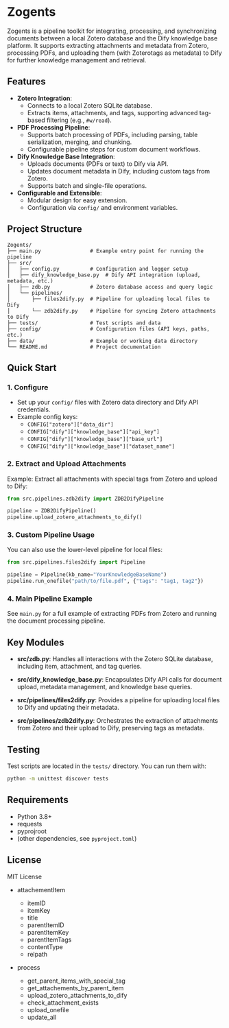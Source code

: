 # Zogents

Zogents is a pipeline toolkit for integrating, processing, and synchronizing documents between a local Zotero database and the Dify knowledge base platform. It supports extracting attachments and metadata from Zotero, processing PDFs, and uploading them (with Zoterotags as metadata) to Dify for further knowledge management and retrieval.

## Features

- **Zotero Integration**:
  - Connects to a local Zotero SQLite database.
  - Extracts items, attachments, and tags, supporting advanced tag-based filtering (e.g., `#w/read`).
- **PDF Processing Pipeline**:
  - Supports batch processing of PDFs, including parsing, table serialization, merging, and chunking.
  - Configurable pipeline steps for custom document workflows.
- **Dify Knowledge Base Integration**:
  - Uploads documents (PDFs or text) to Dify via API.
  - Updates document metadata in Dify, including custom tags from Zotero.
  - Supports batch and single-file operations.
- **Configurable and Extensible**:
  - Modular design for easy extension.
  - Configuration via `config/` and environment variables.

## Project Structure

```
Zogents/
├── main.py                # Example entry point for running the pipeline
├── src/
│   ├── config.py          # Configuration and logger setup
│   ├── dify_knowledge_base.py  # Dify API integration (upload, metadata, etc.)
│   ├── zdb.py             # Zotero database access and query logic
│   └── pipelines/
│       ├── files2dify.py  # Pipeline for uploading local files to Dify
│       └── zdb2dify.py    # Pipeline for syncing Zotero attachments to Dify
├── tests/                 # Test scripts and data
├── config/                # Configuration files (API keys, paths, etc.)
├── data/                  # Example or working data directory
└── README.md              # Project documentation
```

## Quick Start

### 1. Configure

- Set up your `config/` files with Zotero data directory and Dify API credentials.
- Example config keys:
  - `CONFIG["zotero"]["data_dir"]`
  - `CONFIG["dify"]["knowledge_base"]["api_key"]`
  - `CONFIG["dify"]["knowledge_base"]["base_url"]`
  - `CONFIG["dify"]["knowledge_base"]["dataset_name"]`

### 2. Extract and Upload Attachments

Example: Extract all attachments with special tags from Zotero and upload to Dify:

```python
from src.pipelines.zdb2dify import ZDB2DifyPipeline

pipeline = ZDB2DifyPipeline()
pipeline.upload_zotero_attachments_to_dify()
```

### 3. Custom Pipeline Usage

You can also use the lower-level pipeline for local files:

```python
from src.pipelines.files2dify import Pipeline

pipeline = Pipeline(kb_name="YourKnowledgeBaseName")
pipeline.run_onefile("path/to/file.pdf", {"tags": "tag1, tag2"})
```

### 4. Main Pipeline Example

See `main.py` for a full example of extracting PDFs from Zotero and running the document processing pipeline.

## Key Modules

- **src/zdb.py**:
  Handles all interactions with the Zotero SQLite database, including item, attachment, and tag queries.

- **src/dify_knowledge_base.py**:
  Encapsulates Dify API calls for document upload, metadata management, and knowledge base queries.

- **src/pipelines/files2dify.py**:
  Provides a pipeline for uploading local files to Dify and updating their metadata.

- **src/pipelines/zdb2dify.py**:
  Orchestrates the extraction of attachments from Zotero and their upload to Dify, preserving tags as metadata.

## Testing

Test scripts are located in the `tests/` directory.
You can run them with:

```bash
python -m unittest discover tests
```

## Requirements

- Python 3.8+
- requests
- pyprojroot
- (other dependencies, see `pyproject.toml`)

## License

MIT License



- attachementItem
  - itemID
  - itemKey
  - title
  - parentItemID
  - parentItemKey
  - parentItemTags
  - contentType
  - relpath

- process
  - get_parent_items_with_special_tag
  - get_attachements_by_parent_item
  - upload_zotero_attachments_to_dify
  - check_attachment_exists
  - upload_onefile
  - update_all
